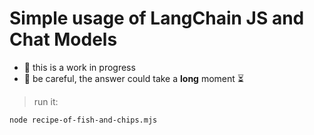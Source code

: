 # Simple usage of LangChain JS and Chat Models

- 🚧 this is a work in progress
- 👋 be careful, the answer could take a **long** moment ⏳

> run it:
```bash
node recipe-of-fish-and-chips.mjs
```
